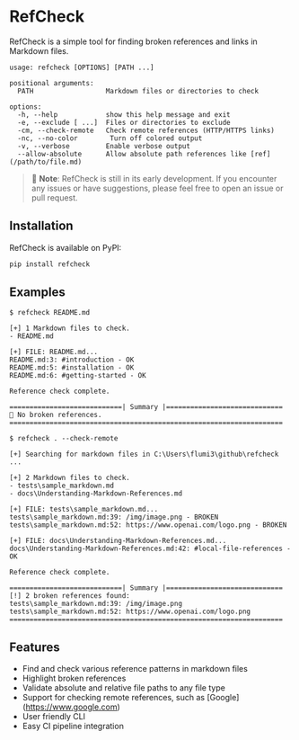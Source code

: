 # RefCheck

RefCheck is a simple tool for finding broken references and links in Markdown
files.

```text
usage: refcheck [OPTIONS] [PATH ...]

positional arguments:
  PATH                  Markdown files or directories to check

options:
  -h, --help            show this help message and exit
  -e, --exclude [ ...]  Files or directories to exclude
  -cm, --check-remote   Check remote references (HTTP/HTTPS links)
  -nc, --no-color        Turn off colored output
  -v, --verbose         Enable verbose output
  --allow-absolute      Allow absolute path references like [ref](/path/to/file.md)

```

> :memo: **Note**: RefCheck is still in its early development. If you encounter any issues or have suggestions, please
> feel free to open an issue or pull request.

## Installation

RefCheck is available on PyPI:

```bash
pip install refcheck
```

## Examples

```text
$ refcheck README.md

[+] 1 Markdown files to check.
- README.md

[+] FILE: README.md...
README.md:3: #introduction - OK
README.md:5: #installation - OK
README.md:6: #getting-started - OK

Reference check complete.

============================| Summary |=============================
🎉 No broken references.
====================================================================
```

```text
$ refcheck . --check-remote

[+] Searching for markdown files in C:\Users\flumi3\github\refcheck ...

[+] 2 Markdown files to check.
- tests\sample_markdown.md
- docs\Understanding-Markdown-References.md

[+] FILE: tests\sample_markdown.md...
tests\sample_markdown.md:39: /img/image.png - BROKEN
tests\sample_markdown.md:52: https://www.openai.com/logo.png - BROKEN

[+] FILE: docs\Understanding-Markdown-References.md...
docs\Understanding-Markdown-References.md:42: #local-file-references - OK

Reference check complete.

============================| Summary |=============================
[!] 2 broken references found:
tests\sample_markdown.md:39: /img/image.png
tests\sample_markdown.md:52: https://www.openai.com/logo.png
====================================================================
```

## Features

- Find and check various reference patterns in markdown files
- Highlight broken references
- Validate absolute and relative file paths to any file type
- Support for checking remote references, such as \[Google\]\(https://www.google.com)
- User friendly CLI
- Easy CI pipeline integration
